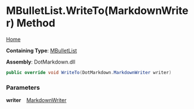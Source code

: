 # MBulletList\.WriteTo\(MarkdownWriter\) Method

[Home](../../../../README.md)

**Containing Type**: [MBulletList](../README.md)

**Assembly**: DotMarkdown\.dll

```csharp
public override void WriteTo(DotMarkdown.MarkdownWriter writer)
```

### Parameters

**writer** &ensp; [MarkdownWriter](../../../MarkdownWriter/README.md)